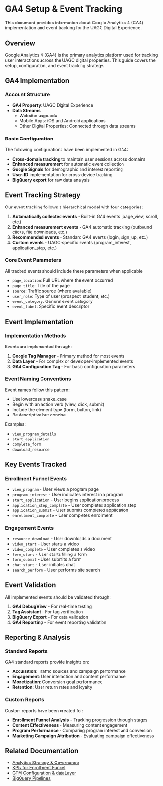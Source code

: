 # GA4 Setup & Event Tracking

This document provides information about Google Analytics 4 (GA4) implementation and event tracking for the UAGC Digital Experience.

## Overview

Google Analytics 4 (GA4) is the primary analytics platform used for tracking user interactions across the UAGC digital properties. This guide covers the setup, configuration, and event tracking strategy.

## GA4 Implementation

### Account Structure

- **GA4 Property**: UAGC Digital Experience
- **Data Streams**: 
  - Website: uagc.edu
  - Mobile Apps: iOS and Android applications
  - Other Digital Properties: Connected through data streams

### Basic Configuration

The following configurations have been implemented in GA4:

- **Cross-domain tracking** to maintain user sessions across domains
- **Enhanced measurement** for automatic event collection
- **Google Signals** for demographic and interest reporting
- **User-ID** implementation for cross-device tracking
- **BigQuery export** for raw data analysis

## Event Tracking Strategy

Our event tracking follows a hierarchical model with four categories:

1. **Automatically collected events** - Built-in GA4 events (page_view, scroll, etc.)
2. **Enhanced measurement events** - GA4 automatic tracking (outbound clicks, file downloads, etc.)
3. **Recommended events** - Standard GA4 events (login, sign_up, etc.)
4. **Custom events** - UAGC-specific events (program_interest, application_step, etc.)

### Core Event Parameters

All tracked events should include these parameters when applicable:

- `page_location`: Full URL where the event occurred
- `page_title`: Title of the page
- `source`: Traffic source (where available)
- `user_role`: Type of user (prospect, student, etc.)
- `event_category`: General event category
- `event_label`: Specific event descriptor

## Event Implementation

### Implementation Methods

Events are implemented through:

1. **Google Tag Manager** - Primary method for most events
2. **Data Layer** - For complex or developer-implemented events
3. **GA4 Configuration Tag** - For basic configuration parameters

### Event Naming Conventions

Event names follow this pattern:

- Use lowercase snake_case
- Begin with an action verb (view, click, submit)
- Include the element type (form, button, link)
- Be descriptive but concise

Examples:
- `view_program_details`
- `start_application`
- `complete_form`
- `download_resource`

## Key Events Tracked

### Enrollment Funnel Events

- `view_program` - User views a program page
- `program_interest` - User indicates interest in a program
- `start_application` - User begins application process
- `application_step_complete` - User completes application step
- `application_submit` - User submits completed application
- `enrollment_complete` - User completes enrollment

### Engagement Events

- `resource_download` - User downloads a document
- `video_start` - User starts a video
- `video_complete` - User completes a video
- `form_start` - User starts filling a form
- `form_submit` - User submits a form
- `chat_start` - User initiates chat
- `search_perform` - User performs site search

## Event Validation

All implemented events should be validated through:

1. **GA4 DebugView** - For real-time testing
2. **Tag Assistant** - For tag verification
3. **BigQuery Export** - For data validation
4. **GA4 Reporting** - For event reporting validation

## Reporting & Analysis

### Standard Reports

GA4 standard reports provide insights on:

- **Acquisition**: Traffic sources and campaign performance
- **Engagement**: User interaction and content performance
- **Monetization**: Conversion goal performance
- **Retention**: User return rates and loyalty

### Custom Reports

Custom reports have been created for:

- **Enrollment Funnel Analysis** - Tracking progression through stages
- **Content Effectiveness** - Measuring content engagement
- **Program Performance** - Comparing program interest and conversion
- **Marketing Campaign Attribution** - Evaluating campaign effectiveness

## Related Documentation

- [Analytics Strategy & Governance](analytics-standards.md)
- [KPIs for Enrollment Funnel](enrollment-funnel-kpis.md)
- [GTM Configuration & dataLayer](gtm-configuration-datalayer.md)
- [BigQuery Pipelines](guides/bigquery.md) 